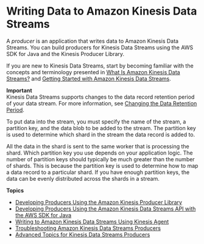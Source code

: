 # Writing Data to Amazon Kinesis Data Streams<a name="building-producers"></a>

A *producer* is an application that writes data to Amazon Kinesis Data Streams\. You can build producers for Kinesis Data Streams using the AWS SDK for Java and the Kinesis Producer Library\.

If you are new to Kinesis Data Streams, start by becoming familiar with the concepts and terminology presented in [What Is Amazon Kinesis Data Streams?](introduction.md) and [Getting Started with Amazon Kinesis Data Streams](getting-started.md)\.

**Important**  
Kinesis Data Streams supports changes to the data record retention period of your data stream\. For more information, see [Changing the Data Retention Period](kinesis-extended-retention.md)\.

To put data into the stream, you must specify the name of the stream, a partition key, and the data blob to be added to the stream\. The partition key is used to determine which shard in the stream the data record is added to\.

All the data in the shard is sent to the same worker that is processing the shard\. Which partition key you use depends on your application logic\. The number of partition keys should typically be much greater than the number of shards\. This is because the partition key is used to determine how to map a data record to a particular shard\. If you have enough partition keys, the data can be evenly distributed across the shards in a stream\.

**Topics**
+ [Developing Producers Using the Amazon Kinesis Producer Library](developing-producers-with-kpl.md)
+ [Developing Producers Using the Amazon Kinesis Data Streams API with the AWS SDK for Java](developing-producers-with-sdk.md)
+ [Writing to Amazon Kinesis Data Streams Using Kinesis Agent](writing-with-agents.md)
+ [Troubleshooting Amazon Kinesis Data Streams Producers](troubleshooting-producers.md)
+ [Advanced Topics for Kinesis Data Streams Producers](advanced-producers.md)
